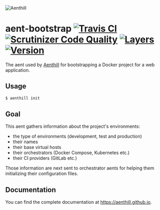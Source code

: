 ![Aenthill](https://avatars0.githubusercontent.com/u/36076306?s=200&u=77022eb3c9b55b54079c1d41a52f605f42ccaff0&v=4 "Aenthill")

# aent-bootstrap [![Travis CI](https://travis-ci.org/theaentmachine/aent-bootstrap.svg?branch=master "Travis CI")](https://travis-ci.org/theaentmachine/aent-bootstrap) [![Scrutinizer Code Quality](https://scrutinizer-ci.com/g/theaentmachine/aent-bootstrap/badges/quality-score.png?b=master "Scrutinizer Code Quality")](https://scrutinizer-ci.com/g/theaentmachine/aent-bootstrap/?branch=master) [![Layers](https://images.microbadger.com/badges/image/theaentmachine/aent-bootstrap.svg)](https://microbadger.com/images/theaentmachine/aent-bootstrap "Layers") [![Version](https://images.microbadger.com/badges/version/theaentmachine/aent-bootstrap.svg)](https://microbadger.com/images/theaentmachine/aent-bootstrap "Version")

The aent used by [Aenthill](https://aenthill.github.io) for bootstrapping a Docker project for a web application.

## Usage

```bash
$ aenthill init
```

## Goal

This aent gathers information about the project's environments:

- the type of environments (development, test and production)
- their names
- their base virtual hosts
- their orchestrators (Docker Compose, Kubernetes etc.)
- their CI providers (GitLab etc.)

Those information are next sent to orchestrator aents for helping them initializing their configuration files.

## Documentation

You can find the complete documentation at https://aenthill.github.io.